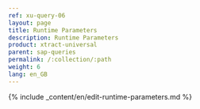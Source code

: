 ```yaml
---
ref: xu-query-06
layout: page
title: Runtime Parameters
description: Runtime Parameters
product: xtract-universal
parent: sap-queries
permalink: /:collection/:path
weight: 6
lang: en_GB
---
```



{% include _content/en/edit-runtime-parameters.md %}
